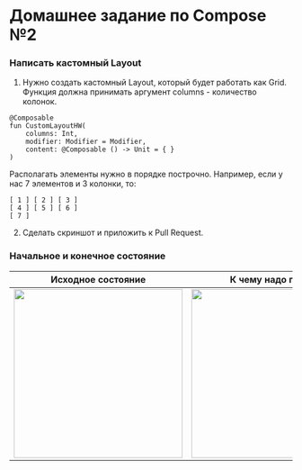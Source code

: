 # Домашнее задание по Compose №2

### Написать кастомный Layout

1. Нужно создать кастомный Layout, который будет работать как Grid. Функция должна принимать аргумент columns - количество колонок. 

```
@Composable
fun CustomLayoutHW(
    columns: Int,
    modifier: Modifier = Modifier,
    content: @Composable () -> Unit = { }
)
```

Располагать элементы нужно в порядке построчно. Например, если у нас 7 элементов и 3 колонки, то:

```
[ 1 ] [ 2 ] [ 3 ]
[ 4 ] [ 5 ] [ 6 ]
[ 7 ]
```

2. Сделать скриншот и приложить к Pull Request.

### Начальное и конечное состояние

| Исходное состояние  | К чему надо прийти |
| ------------- | ------------- |
| <img src="https://github.com/Otus-Android/ComposeHomework-2/blob/master/img/start.png?raw=true" width="300">  | <img src="https://github.com/Otus-Android/ComposeHomework-2/blob/master/img/finish.png?raw=true" width="300">  |


